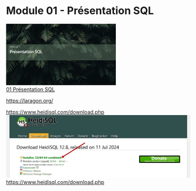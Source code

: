 # Module 01 - Présentation SQL
<a href="../00 Les fichiers PDF - Supports de cours/01 Présentation SQL.pdf">
  <img src="../img/01/m1.png" width="300">
</a>  
<br>
<a href="../00 Les fichiers PDF - Supports de cours/01 Présentation SQL.pdf">
01 Présentation SQL
</a>  



https://laragon.org/

https://www.heidisql.com/download.php
<a href="https://www.heidisql.com/download.php">
  <img src="../img/01/heidi.webp" width="600">
  </a>
 <a href="https://www.heidisql.com/download.php">https://www.heidisql.com/download.php</a>
